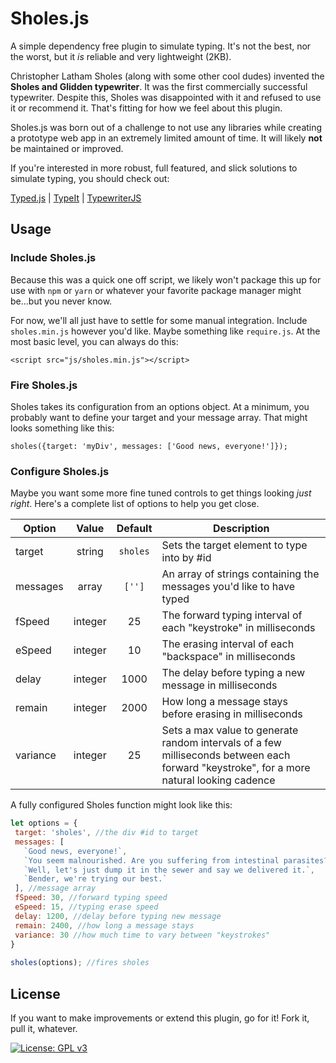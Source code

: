 # Sholes.js

A simple dependency free plugin to simulate typing. It's not the best, nor the worst, but it _is_ reliable and very lightweight (2KB).

Christopher Latham Sholes (along with some other cool dudes) invented the **Sholes and Glidden typewriter**. It was the first commercially successful typewriter. Despite this, Sholes was disappointed with it and refused to use it or recommend it. That's fitting for how we feel about this plugin. 

Sholes.js was born out of a challenge to not use any libraries while creating a prototype web app in an extremely limited amount of time. It will likely **not** be maintained or improved.

If you're interested in more robust, full featured, and slick solutions to simulate typing, you should check out:

[Typed.js](https://github.com/mattboldt/typed.js/) | [TypeIt](https://typeitjs.com/) | [TypewriterJS](https://safi.me.uk/typewriterjs/)

## Usage
### Include Sholes.js
Because this was a quick one off script, we likely won't package this up for use with `npm` or `yarn` or whatever your favorite package manager might be...but you never know.

For now, we'll all just have to settle for some manual integration. Include `sholes.min.js` however you'd like. Maybe something like `require.js`. At the most basic level, you can always do this:

    <script src="js/sholes.min.js"></script>

### Fire Sholes.js

Sholes takes its configuration from an options object. At a minimum, you probably want to define your target and your message array. That might looks something like this:

    sholes({target: 'myDiv', messages: ['Good news, everyone!']});

### Configure Sholes.js
Maybe you want some more fine tuned controls to get things looking _just right_. Here's a complete list of options to help you get close.

| Option | Value | Default | Description |
| --- | :---: | :---: | --- |
| target | string | `sholes` | Sets the target element to type into by #id|
| messages | array | `['']` | An array of strings containing the messages you'd like to have typed |
| fSpeed | integer | 25 | The forward typing interval of each "keystroke" in milliseconds|
| eSpeed | integer | 10 | The erasing interval of each "backspace" in milliseconds|
| delay  | integer | 1000 | The delay before typing a new message in milliseconds|
| remain | integer | 2000 | How long a message stays before erasing in milliseconds |
| variance | integer | 25 | Sets a max value to generate random intervals of a few milliseconds between each forward "keystroke", for a more natural looking cadence |

A fully configured Sholes function might look like this:

```javascript
let options = {
 target: 'sholes', //the div #id to target
 messages: [
   `Good news, everyone!`,
   `You seem malnourished. Are you suffering from intestinal parasites?`,
   `Well, let's just dump it in the sewer and say we delivered it.`,
   `Bender, we're trying our best.`
 ], //message array
 fSpeed: 30, //forward typing speed
 eSpeed: 15, //typing erase speed
 delay: 1200, //delay before typing new message
 remain: 2400, //how long a message stays
 variance: 30 //how much time to vary between "keystrokes"
}
       
sholes(options); //fires sholes
```

## License
If you want to make improvements or extend this plugin, go for it! Fork it, pull it, whatever.

[![License: GPL v3](https://img.shields.io/badge/License-GPLv3-blue.svg)](https://www.gnu.org/licenses/gpl-3.0)

